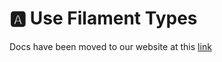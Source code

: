 # 🅰️ Use Filament Types

Docs have been moved to our website at this [link](https://tomatophp.com/en/open-source/filament-accounts)
